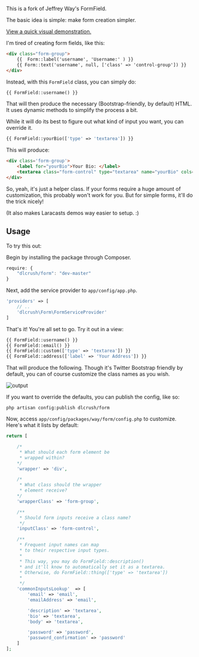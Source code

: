 This is a fork of Jeffrey Way's FormField.

The basic idea is simple: make form creation simpler.

[View a quick visual
demonstration.](https://dl.dropboxusercontent.com/u/774859/GitHub-Repos/formfield-sample.mp4)

I'm tired of creating form fields, like this:

```html
<div class="form-group">
    {{  Form::label('username', 'Username:' ) }}
    {{ Form::text('username', null, ['class' => 'control-group']) }}
</div>
```

Instead, with this `FormField` class, you can simply do:

```php
{{ FormField::username() }}
```

That will then produce the necessary (Bootstrap-friendly, by default) HTML. It uses dynamic methods to
simplify the process a bit.

While it will do its best to figure out what kind of input you want, you
can override it.

```php
{{ FormField::yourBio(['type' => 'textarea']) }}
```

This will produce:

```html
<div class='form-group'>
    <label for="yourBio">Your Bio: </label>
    <textarea class="form-control" type="textarea" name="yourBio" cols="50" rows="10" id="yourBio"></textarea>
</div>
```

So, yeah, it's just a helper class. If your forms require a huge amount
of customization, this probably won't work for you. But for simple
forms, it'll do the trick nicely!

(It also makes Laracasts demos way easier to setup. :)

## Usage

To try this out:

Begin by installing the package through Composer.

```js
require: {
    "dlcrush/form": "dev-master"
}
```

Next, add the service provider to `app/config/app.php`.

```php
'providers' => [
    // ..
    'dlcrush\Form\FormServiceProvider'
]
```

That's it! You're all set to go. Try it out in a view:

```php
{{ FormField::username() }}
{{ FormField::email() }}
{{ FormField::custom(['type' => 'textarea']) }}
{{ FormField::address(['label' => 'Your Address']) }}
```

That will produce the following. Though it's Twitter Bootstrap friendly
by default, you can of course customize the class names as you wish.

![output](https://dl.dropboxusercontent.com/u/774859/GitHub-Repos/formfield-ss.png)

If you want to override the defaults, you can publish the config, like
so:

    php artisan config:publish dlcrush/form

Now, access `app/config/packages/way/form/config.php` to customize.
Here's what it lists by default:

```php
return [

    /*
     * What should each form element be
     * wrapped within?
    */
    'wrapper' => 'div',

    /*
     * What class should the wrapper
     * element receive?
    */
    'wrapperClass' => 'form-group',

    /**
     * Should form inputs receive a class name?
     */
    'inputClass' => 'form-control',

    /**
     * Frequent input names can map
     * to their respective input types.
     *
     * This way, you may do FormField::description()
     * and it'll know to automatically set it as a textarea.
     * Otherwise, do FormField::thing(['type' => 'textarea'])
     *
     */
    'commonInputsLookup'  => [
        'email' => 'email',
        'emailAddress' => 'email',

        'description' => 'textarea',
        'bio' => 'textarea',
        'body' => 'textarea',

        'password' => 'password',
        'password_confirmation' => 'password'
    ]
];
```
